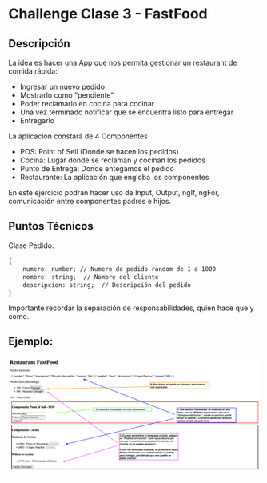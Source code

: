 # Challenge Clase 3 - FastFood

## Descripción

La idea es hacer una App que nos permita gestionar un restaurant de comida rápida:
- Ingresar un nuevo pedido
- Mostrarlo como "pendiente"
- Poder reclamarlo en cocina para cocinar
- Una vez terminado notificar que se encuentra listo para entregar
- Entregarlo

La aplicación constará de 4 Componentes
- POS: Point of Sell (Donde se hacen los pedidos)
- Cocina: Lugar donde se reclaman y cocinan los pedidos
- Punto de Entrega: Donde entegamos el pedido
- Restaurante: La aplicación que engloba los componentes

En este ejercicio podrán hacer uso de Input, Output, ngIf, ngFor, comunicación entre componentes padres e hijos.

## Puntos Técnicos

Clase Pedido:
```
{
    numero: number; // Numero de pedido random de 1 a 1000
    nombre: string;  // Nombre del cliente
    descripcion: string;  // Descripción del pedido
}
```

Importante recordar la separación de responsabilidades, quien hace que y como.


## Ejemplo:

![Alt text](image.png)
